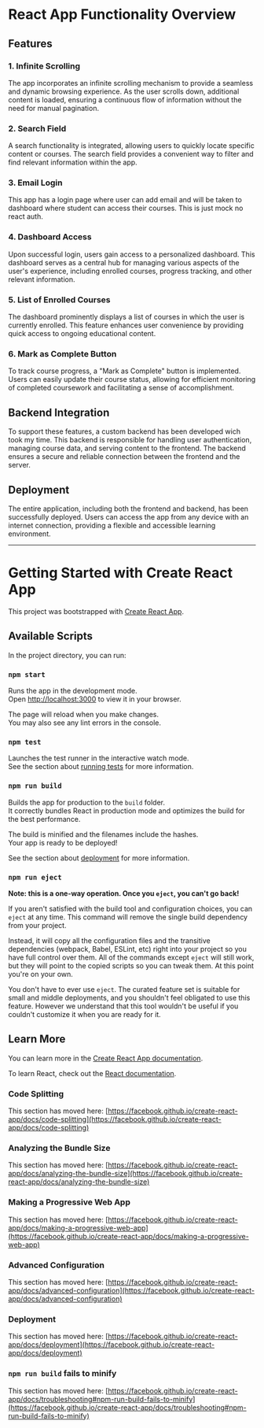 # React App Functionality Overview

## Features

### 1. Infinite Scrolling

The app incorporates an infinite scrolling mechanism to provide a seamless and dynamic browsing experience. As the user scrolls down, additional content is loaded, ensuring a continuous flow of information without the need for manual pagination.

### 2. Search Field

A search functionality is integrated, allowing users to quickly locate specific content or courses. The search field provides a convenient way to filter and find relevant information within the app.

### 3. Email Login

This app has a login page where user can add email and will be taken to dashboard where student can access their courses. This is just mock no react auth.

### 4. Dashboard Access

Upon successful login, users gain access to a personalized dashboard. This dashboard serves as a central hub for managing various aspects of the user's experience, including enrolled courses, progress tracking, and other relevant information.

### 5. List of Enrolled Courses

The dashboard prominently displays a list of courses in which the user is currently enrolled. This feature enhances user convenience by providing quick access to ongoing educational content.

### 6. Mark as Complete Button

To track course progress, a "Mark as Complete" button is implemented. Users can easily update their course status, allowing for efficient monitoring of completed coursework and facilitating a sense of accomplishment.

## Backend Integration

To support these features, a custom backend has been developed wich took my time. This backend is responsible for handling user authentication, managing course data, and serving content to the frontend. The backend ensures a secure and reliable connection between the frontend and the server.

## Deployment

The entire application, including both the frontend and backend, has been successfully deployed. Users can access the app from any device with an internet connection, providing a flexible and accessible learning environment.


---



# Getting Started with Create React App

This project was bootstrapped with [Create React App](https://github.com/facebook/create-react-app).

## Available Scripts

In the project directory, you can run:

### `npm start`

Runs the app in the development mode.\
Open [http://localhost:3000](http://localhost:3000) to view it in your browser.

The page will reload when you make changes.\
You may also see any lint errors in the console.

### `npm test`

Launches the test runner in the interactive watch mode.\
See the section about [running tests](https://facebook.github.io/create-react-app/docs/running-tests) for more information.

### `npm run build`

Builds the app for production to the `build` folder.\
It correctly bundles React in production mode and optimizes the build for the best performance.

The build is minified and the filenames include the hashes.\
Your app is ready to be deployed!

See the section about [deployment](https://facebook.github.io/create-react-app/docs/deployment) for more information.

### `npm run eject`

**Note: this is a one-way operation. Once you `eject`, you can't go back!**

If you aren't satisfied with the build tool and configuration choices, you can `eject` at any time. This command will remove the single build dependency from your project.

Instead, it will copy all the configuration files and the transitive dependencies (webpack, Babel, ESLint, etc) right into your project so you have full control over them. All of the commands except `eject` will still work, but they will point to the copied scripts so you can tweak them. At this point you're on your own.

You don't have to ever use `eject`. The curated feature set is suitable for small and middle deployments, and you shouldn't feel obligated to use this feature. However we understand that this tool wouldn't be useful if you couldn't customize it when you are ready for it.

## Learn More

You can learn more in the [Create React App documentation](https://facebook.github.io/create-react-app/docs/getting-started).

To learn React, check out the [React documentation](https://reactjs.org/).

### Code Splitting

This section has moved here: [https://facebook.github.io/create-react-app/docs/code-splitting](https://facebook.github.io/create-react-app/docs/code-splitting)

### Analyzing the Bundle Size

This section has moved here: [https://facebook.github.io/create-react-app/docs/analyzing-the-bundle-size](https://facebook.github.io/create-react-app/docs/analyzing-the-bundle-size)

### Making a Progressive Web App

This section has moved here: [https://facebook.github.io/create-react-app/docs/making-a-progressive-web-app](https://facebook.github.io/create-react-app/docs/making-a-progressive-web-app)

### Advanced Configuration

This section has moved here: [https://facebook.github.io/create-react-app/docs/advanced-configuration](https://facebook.github.io/create-react-app/docs/advanced-configuration)

### Deployment

This section has moved here: [https://facebook.github.io/create-react-app/docs/deployment](https://facebook.github.io/create-react-app/docs/deployment)

### `npm run build` fails to minify

This section has moved here: [https://facebook.github.io/create-react-app/docs/troubleshooting#npm-run-build-fails-to-minify](https://facebook.github.io/create-react-app/docs/troubleshooting#npm-run-build-fails-to-minify)
